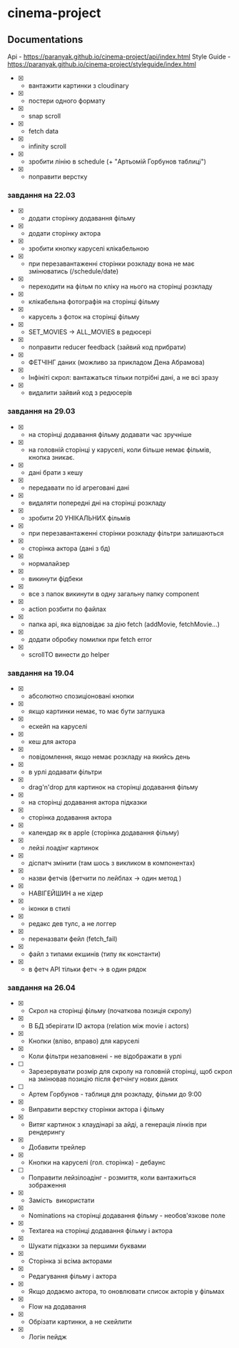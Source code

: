 # cinema-project

## Documentations
Api - https://paranyak.github.io/cinema-project/api/index.html
Style Guide - https://paranyak.github.io/cinema-project/styleguide/index.html

- [x] - вантажити картинки з cloudinary
- [x] - постери одного формату
- [x] - snap scroll
- [x] - fetch data
- [x] - infinity scroll
- [x] - зробити лінію в schedule (+ "Артьомій Горбунов таблиці")
- [x] - поправити верстку

### завдання на 22.03
- [x] - додати сторінку додавання фільму
- [x] - додати сторінку актора
- [x] - зробити кнопку каруселі клікабельною
- [x] - при перезавантаженні сторінки розкладу вона не має змінюватись (/schedule/date)
- [x] - переходити на фільм по кліку на нього на сторінці розкладу
- [x] - клікабельна фотографія на сторінці фільму
- [x] - карусель з фоток на сторінці фільму
- [x] - SET_MOVIES -> ALL_MOVIES в редюсері
- [x] - поправити reducer feedback (зайвий код прибрати)
- [x] - ФЕТЧІНГ даних (можливо за прикладом Дена Абрамова)
- [x] - Інфініті скрол: вантажаться тільки потрібні дані, а не всі зразу
- [x] - видалити зайвий код з редюсерів

### завдання на 29.03
- [x] - на сторінці додавання фільму додавати час зручніше
- [x] - на головній сторінці у каруселі, коли більше немає фільмів, кнопка зникає.
- [x] - дані брати з кешу
- [x] - передавати по id агреговані дані
- [x] - видаляти попередні дні на сторінці розкладу
- [x] - зробити 20 УНІКАЛЬНИХ фільмів
- [x] - при перезавантаженні сторінки розкладу фільтри залишаються
- [x] - сторінка актора (дані з бд)
- [x] - нормалайзер
- [x] - викинути фідбеки
- [x] - все з папок викинути в одну загальну папку component
- [x] - action розбити по файлах
- [x] - папка api, яка відповідає за дію fetch (addMovie, fetchMovie...)
- [x] - додати обробку помилки при fetch error
- [x] - scrollTO винести до helper

### завдання на 19.04
- [x] - абсолютно спозиціоновані кнопки
- [x] - якщо картинки немає, то має бути заглушка
- [x] - ескейп на каруселі
- [x] - кеш для актора
- [x] - повідомлення, якщо немає розкладу на якийсь день
- [x] - в урлі додавати фільтри
- [x] - drag'n'drop для картинок на сторінці додавання фільму
- [x] - на сторінці додавання актора підказки
- [x] - сторінка додавання актора
- [x] - календар як в apple (сторінка додавання фільму)
- [x] - лейзі лоадінг картинок
- [x] - діспатч змінити (там шось з викликом в компонентах)
- [x] - назви фетчів (фетчити по лейблах -> один метод )
- [x] - НАВІГЕЙШИН а не хідер
- [x] - іконки в стилі
- [x] - редакс дев тулс, а не логгер
- [x] - переназвати фейл (fetch_fail)
- [x] - файл з типами екшинів (типу як константи)
- [x] - в фетч API тільки фетч -> в один рядок

### завдання на 26.04
- [x] - Скрол на сторінці фільму (початкова позиція скролу)
- [x] - В БД зберігати ID актора (relation між movie i actors)
- [x] - Кнопки (вліво, вправо) для каруселі
- [x] - Коли фільтри незаповнені - не відображати в урлі
- [ ] - Зарезервувати розмір для скролу на головній сторінці, щоб скрол на змінював позицію після фетчінгу нових даних
- [ ] - Артем Горбунов - таблиця для розкладу, фільми до 9:00
- [x] - Виправити верстку сторінки актора і фільму
- [x] - Витяг картинок з клаудінарі за айді, а генерація лінків при рендерингу
- [x] - Добавити трейлер
- [x] - Кнопки на каруселі (гол. сторінка) - дебаунс
- [ ] - Поправити лейзілоадінг - розмиття, коли вантажиться зображення
- [x] - Замість <img> використати <picture>
- [x] - Nominations на сторінці додавання фільму - необов'язкове поле
- [x] - Textarea на сторінці додавання фільму і актора
- [x] - Шукати підказки за першими буквами
- [x] - Сторінка зі всіма акторами
- [x] - Редагування фільму і актора
- [x] - Якщо додаємо актора, то оновлювати список акторів у фільмах
- [x] - Flow на додавання
- [x] - Обрізати картинки, а не скейлити
- [x] - Логін пейдж
